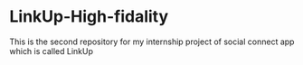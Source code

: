 # LinkUp-High-fidality
This is the second repository for my internship project of social connect app which is called LinkUp
